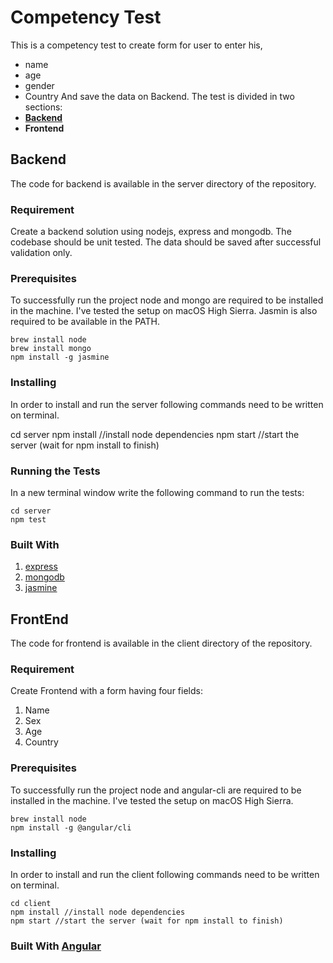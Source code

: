 
# Competency Test

This is a competency test to create form for user to enter his,

 - name
 - age
 - gender
 - Country
And save the data on Backend.
The test is divided in two sections:
 - **[Backend](https://github.com/rahulmeghlan/comptencyTest#backend)**
 -
   **Frontend**


## Backend

The code for backend is available in the server directory of the repository.

### Requirement
Create a backend solution using nodejs, express and mongodb.
The codebase should be unit tested.
The data should be saved after successful validation only.

### Prerequisites
To successfully run the project node and mongo are required to be installed in the machine.
I've tested the setup on macOS High Sierra.
Jasmin is also required to be available in the PATH.

    brew install node
    brew install mongo
    npm install -g jasmine

### Installing
In order to install and run the server following commands need to be written on terminal.

   cd server
    npm install //install node dependencies
    npm start //start the server (wait for npm install to finish)
### Running the Tests
In a new terminal window write the following command to run the tests:

    cd server
    npm test
### Built With

 1. [express](https://expressjs.com/)
 2. [mongodb](https://www.mongodb.com/)
 3. [jasmine](https://jasmine.github.io/)
## FrontEnd

The code for frontend is available in the client directory of the repository.

### Requirement
Create Frontend with a form having four fields:
 1. Name
 2. Sex
 3. Age
 4. Country


### Prerequisites
To successfully run the project node and angular-cli are required to be installed in the machine.
I've tested the setup on macOS High Sierra.

    brew install node
    npm install -g @angular/cli

### Installing
In order to install and run the client following commands need to be written on terminal.



    cd client
    npm install //install node dependencies
    npm start //start the server (wait for npm install to finish)

### Built With  [Angular](https://angular.io/)
